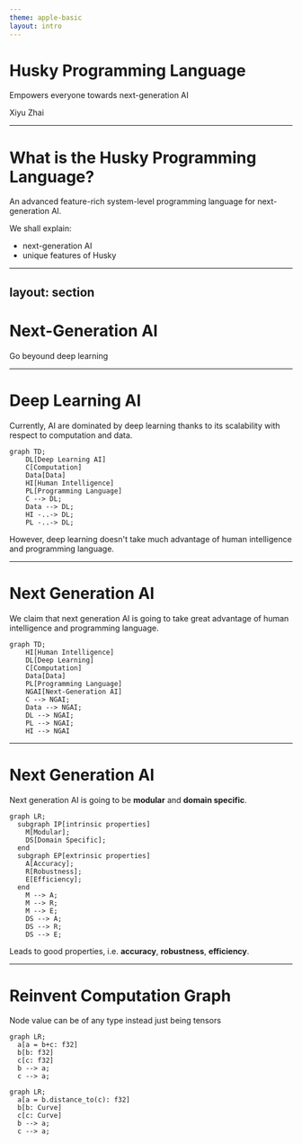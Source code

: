 ```yaml
---
theme: apple-basic
layout: intro
---
```


# Husky Programming Language

Empowers everyone towards next-generation AI

<div class="absolute bottom-10">
  <span class="font-700">
    Xiyu Zhai
  </span>
</div>

---

# What is the Husky Programming Language?

An advanced feature-rich system-level programming language for next-generation AI.

We shall explain:

- next-generation AI
- unique features of Husky

---
layout: section
---

# Next-Generation AI

Go beyound deep learning

---

# Deep Learning AI

Currently, AI are dominated by deep learning thanks to its scalability with respect to computation and data.

<div class="grid grid-cols-2 gap-4 pt-4 -mb-6">

```mermaid {scale: 0.9}
graph TD;
    DL[Deep Learning AI]
    C[Computation]
    Data[Data]
    HI[Human Intelligence]
    PL[Programming Language]
    C --> DL;
    Data --> DL;
    HI -..-> DL;
    PL -..-> DL;
```

</div>

However, deep learning doesn't take much advantage of human intelligence and programming language.

---

# Next Generation AI

We claim that next generation AI is going to take great advantage of human intelligence and programming language.

<div class="grid grid-cols-2 gap-4 pt-4 -mb-6">

```mermaid {scale: 0.9}
graph TD;
    HI[Human Intelligence]
    DL[Deep Learning]
    C[Computation]
    Data[Data]
    PL[Programming Language]
    NGAI[Next-Generation AI]
    C --> NGAI;
    Data --> NGAI;
    DL --> NGAI;
    PL --> NGAI;
    HI --> NGAI
```

</div>

---

# Next Generation AI

Next generation AI is going to be **modular** and **domain specific**.

<div class="grid grid-cols-2 gap-4 pt-4 -mb-6">

```mermaid {scale: 0.9}
graph LR;
  subgraph IP[intrinsic properties]
    M[Modular];
    DS[Domain Specific];
  end
  subgraph EP[extrinsic properties]
    A[Accuracy];
    R[Robustness];
    E[Efficiency];
  end
    M --> A;
    M --> R;
    M --> E;
    DS --> A;
    DS --> R;
    DS --> E;
```

</div>

Leads to good properties, i.e. **accuracy**, **robustness**, **efficiency**.

---

# Reinvent Computation Graph

Node value can be of any type instead just being tensors

<div class="grid grid-cols-2 gap-4 pt-4 -mb-6">


```mermaid {scale: 0.9}
graph LR;
  a[a = b+c: f32]
  b[b: f32]
  c[c: f32]
  b --> a;
  c --> a;
```

</div>

<div class="grid grid-cols-2 gap-4 pt-4 -mb-6">

```mermaid {scale: 0.9}
graph LR;
  a[a = b.distance_to(c): f32]
  b[b: Curve]
  c[c: Curve]
  b --> a;
  c --> a;
```

</div>